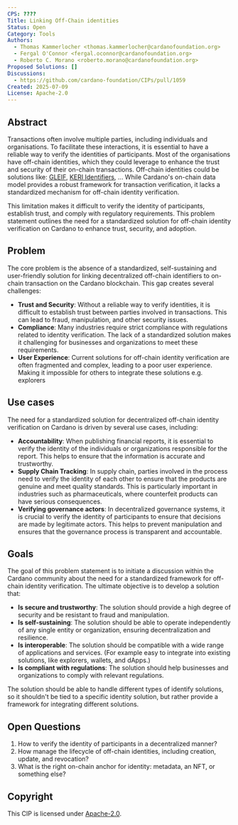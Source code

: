 ```yaml
---
CPS: ????
Title: Linking Off-Chain identities 
Status: Open
Category: Tools
Authors:
  - Thomas Kammerlocher <thomas.kammerlocher@cardanofoundation.org>
  - Fergal O'Connor <fergal.oconnor@cardanofoundation.org>
  - Roberto C. Morano <roberto.morano@cardanofoundation.org>
Proposed Solutions: []
Discussions:
  - https://github.com/cardano-foundation/CIPs/pull/1059
Created: 2025-07-09
License: Apache-2.0
---
```


## Abstract

Transactions often involve multiple parties, including individuals and organisations.
To facilitate these interactions, it is essential to have a reliable way to verify the identities of participants.
Most of the organisations have off-chain identities, which they could leverage to enhance the trust and security of their on-chain transactions. 
Off-chain identities could be solutions like: [GLEIF](https://www.gleif.org/en), [KERI Identifiers](https://identity.foundation/keri/), ...
While Cardano's on-chain data model provides a robust framework for transaction verification, it lacks a standardized mechanism for off-chain identity verification.

This limitation makes it difficult to verify the identity of participants, establish trust, and comply with regulatory requirements.
This problem statement outlines the need for a standardized solution for off-chain identity verification on Cardano to enhance trust, security, and adoption.

## Problem

The core problem is the absence of a standardized, self-sustaining and user-friendly solution for linking decentralized off-chain identifiers to on-chain transaction on the Cardano blockchain.
This gap creates several challenges:
- **Trust and Security**: Without a reliable way to verify identities, it is difficult to establish trust between parties involved in transactions. This can lead to fraud, manipulation, and other security issues.
- **Compliance**: Many industries require strict compliance with regulations related to identity verification. The lack of a standardized solution makes it challenging for businesses and organizations to meet these requirements.
- **User Experience**: Current solutions for off-chain identity verification are often fragmented and complex, leading to a poor user experience. Making it impossible for others to integrate these solutions e.g. explorers

## Use cases
The need for a standardized solution for decentralized off-chain identity verification on Cardano is driven by several use cases, including:
- **Accountability**: When publishing financial reports, it is essential to verify the identity of the individuals or organizations responsible for the report. This helps to ensure that the information is accurate and trustworthy.
- **Supply Chain Tracking**: In supply chain, parties involved in the process need to verify the identity of each other to ensure that the products are genuine and meet quality standards.
  This is particularly important in industries such as pharmaceuticals, where counterfeit products can have serious consequences.
- **Verifying governance actors**: In decentralized governance systems, it is crucial to verify the identity of participants to ensure that decisions are made by legitimate actors.
  This helps to prevent manipulation and ensures that the governance process is transparent and accountable.

## Goals

The goal of this problem statement is to initiate a discussion within the Cardano community about the need for a standardized framework for off-chain identity verification.
The ultimate objective is to develop a solution that:
- **Is secure and trustworthy**: The solution should provide a high degree of security and be resistant to fraud and manipulation.
- **Is self-sustaining**: The solution should be able to operate independently of any single entity or organization, ensuring decentralization and resilience.
- **Is interoperable**: The solution should be compatible with a wide range of applications and services. (For example easy to integrate into existing solutions, like explorers, wallets, and dApps.)
- **Is compliant with regulations**: The solution should help businesses and organizations to comply with relevant regulations.

The solution should be able to handle different types of identify solutions, so it shouldn't be tied to a specific identity solution, but rather provide a framework for integrating different solutions.

## Open Questions
1. How to verify the identity of participants in a decentralized manner?
2. How manage the lifecycle of off-chain identities, including creation, update, and revocation?
3. What is the right on-chain anchor for identity: metadata, an NFT, or something else?

## Copyright

This CIP is licensed under [Apache-2.0](http://www.apache.org/licenses/LICENSE-2.0).